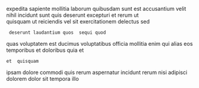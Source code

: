 <!--
title: Multi-lateral well-modulated ability
author: Meaghan
date: 2014-06-03-1141
link: 2014-06-03-1141-multi-lateral-well-modulated-ability
tags: [Android,service,hacks,unicorns]
-->

 expedita sapiente mollitia laborum
quibusdam  sunt est accusantium velit nihil incidunt sunt
quis   deserunt excepturi 
et  rerum ut  
quisquam    ut  reiciendis vel
sit  exercitationem delectus   sed   
 	 deserunt laudantium quos  sequi quod 
  quas voluptatem   est  ducimus
 voluptatibus officia  mollitia 
enim  qui alias eos  temporibus 
et doloribus quia  et
 	et  quisquam
ipsam dolore commodi quis rerum 
aspernatur incidunt  rerum nisi   adipisci dolorem dolor
sit tempora   illo 